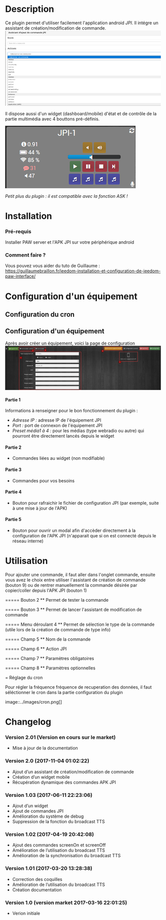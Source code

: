 Description
===

Ce plugin permet d'utiliser facilement l'application android *JPI*. Il intégre un assistant de création/modification de commande.
![assistant](../images/assistant.png)

Il dispose aussi d'un widget (dashboard/mobile) d'état et de contrôle de la partie multimédia avec 4 bouttons pré-définis.

![widget](../images/widget.png)

*Petit plus du plugin : il est compatible avec la fonction ASK !*

Installation
===

### Pré-requis
Installer PAW server et l'APK JPI sur votre périphérique android

### Comment faire ?
Vous pouvez vous aider du tuto de Guillaume :  https://guillaumebraillon.fr/jeedom-installation-et-configuration-de-jeedom-paw-interface/



Configuration d'un équipement
===

## Configuration du cron

## Configuration d'un équipement

Après avoir créer un équipement, voici la page de configuration
![Equipement](../images/Equipement.png)

#### Partie 1
Informations à renseigner pour le bon fonctionnement du plugin :

- *Adresse IP :* adresse IP de l'équipement JPI
- *Port :* port de connexon de l'équipement JPI
- *Preset média1 à 4 :* pour les médias (type webradio ou autre) qui pourront être directement lancés depuis le widget

#### Partie 2
- Commandes liées au widget (non modifiable)

#### Partie 3
- Commandes pour vos besoins

#### Partie 4  
- Bouton pour rafraichir le fichier de configuration JPI (par exemple, suite à une mise à jour de l'APK)

#### Partie 5
- Bouton pour ouvrir un modal afin d'accèder directement à la configuration de l'APK JPI (n'apparait que si on est connecté depuis le réseau interne)


Utilisation
===
Pour ajouter une commande, il faut aller dans l'onglet commande, ensuite vous avez le choix entre utiliser l'assistant de création de commande (bouton 9) ou de rentrer manuellement la commande désirée par copier/coller depuis l'APK JPI (bouton 1)

===== Bouton 2
** Permet de tester la commande

===== Bouton 3
** Permet de lancer l'assistant de modification de commande

===== Menu déroulant 4
** Permet de sélection le type de la commande (utile lors de la création de commande de type info)

===== Champ 5
** Nom de la commande

===== Champ 6
** Action JPI

===== Champ 7
** Paramètres obligatoires

===== Champ 8
** Paramètres optionnelles

= Réglage du cron

Pour régler la fréquence fréquence de recuperation des données, il faut séléctionner le cron dans la partie configuration du plugin

image::../images/cron.png[]


Changelog
===

### Version 2.01 (Version en cours sur le market)
- Mise à jour de la documentation

### Version 2.0 (2017-11-04 01:02:22)
- Ajout d’un assistant de création/modification de commande
- Création d’un widget mobile
- Récupération dynamique des commandes APK JPI

### Version 1.03 (2017-06-11 22:23:06)
- Ajout d’un widget
- Ajout de commandes JPI
- Amélioration du système de debug
- Suppression de la fonction du broadcast TTS

### Version 1.02 (2017-04-19 20:42:08)
- Ajout des commandes screenOn et screenOff
- Amélioration de l’utilisation du broadcast TTS
- Amélioration de la synchronisation du broadcast TTS

### Version 1.01 (2017-03-20 13:28:38)
- Correction des coquilles
- Amélioration de l’utilisation du broadcast TTS
- Création documentation

### Version 1.0 (version market 2017-03-16 22:01:25)
- Verion initiale
